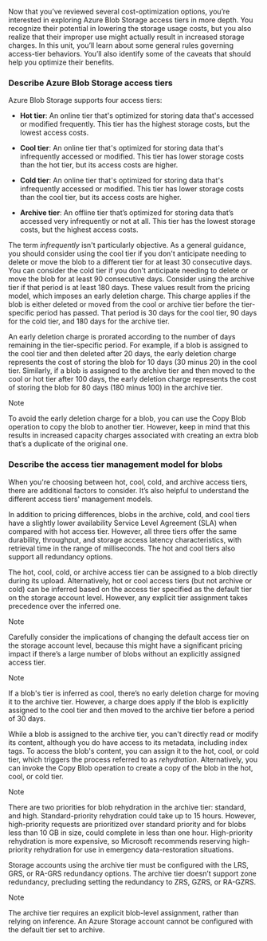 Now that you’ve reviewed several cost-optimization options, you’re interested in exploring Azure Blob Storage access tiers in more depth. You recognize their potential in lowering the storage usage costs, but you also realize that their improper use might actually result in increased storage charges. In this unit, you’ll learn about some general rules governing access-tier behaviors. You’ll also identify some of the caveats that should help you optimize their benefits.

### Describe Azure Blob Storage access tiers

Azure Blob Storage supports four access tiers:

- **Hot tier**: An online tier that's optimized for storing data that's accessed or modified frequently. This tier has the highest storage costs, but the lowest access costs.

- **Cool tier**: An online tier that's optimized for storing data that's infrequently accessed or modified. This tier has lower storage costs than the hot tier, but its access costs are higher.

- **Cold tier**: An online tier that's optimized for storing data that's infrequently accessed or modified. This tier has lower storage costs than the cool tier, but its access costs are higher.

- **Archive tier**: An offline tier that’s optimized for storing data that’s accessed very infrequently or not at all. This tier has the lowest storage costs, but the highest access costs.

The term *infrequently* isn't particularly objective. As a general guidance, you should consider using the cool tier if you don't anticipate needing to delete or move the blob to a different tier for at least 30 consecutive days. You can consider the cold tier if you don't anticipate needing to delete or move the blob for at least 90 consecutive days. Consider using the archive tier if that period is at least 180 days. These values result from the pricing model, which imposes an early deletion charge. This charge applies if the blob is either deleted or moved from the cool or archive tier before the tier-specific period has passed. That period is 30 days for the cool tier, 90 days for the cold tier, and 180 days for the archive tier.

An early deletion charge is prorated according to the number of days remaining in the tier-specific period. For example, if a blob is assigned to the cool tier and then deleted after 20 days, the early deletion charge represents the cost of storing the blob for 10 days (30 minus 20) in the cool tier. Similarly, if a blob is assigned to the archive tier and then moved to the cool or hot tier after 100 days, the early deletion charge represents the cost of storing the blob for 80 days (180 minus 100) in the archive tier.

> [!NOTE]
> To avoid the early deletion charge for a blob, you can use the Copy Blob operation to copy the blob to another tier. However, keep in mind that this results in increased capacity charges associated with creating an extra blob that’s a duplicate of the original one.

### Describe the access tier management model for blobs

When you're choosing between hot, cool, cold, and archive access tiers, there are additional factors to consider. It’s also helpful to understand the different access tiers' management models.

In addition to pricing differences, blobs in the archive, cold, and cool tiers have a slightly lower availability Service Level Agreement (SLA) when compared with hot access tier. However, all three tiers offer the same durability, throughput, and storage access latency characteristics, with retrieval time in the range of milliseconds. The hot and cool tiers also support all redundancy options.

The hot, cool, cold, or archive access tier can be assigned to a blob directly during its upload. Alternatively, hot or cool access tiers (but not archive or cold) can be inferred based on the access tier specified as the default tier on the storage account level. However, any explicit tier assignment takes precedence over the inferred one.

> [!NOTE]
> Carefully consider the implications of changing the default access tier on the storage account level, because this might have a significant pricing impact if there’s a large number of blobs without an explicitly assigned access tier.

> [!NOTE]
> If a blob's tier is inferred as cool, there’s no early deletion charge for moving it to the archive tier. However, a charge does apply if the blob is explicitly assigned to the cool tier and then moved to the archive tier before a period of 30 days.

While a blob is assigned to the archive tier, you can't directly read or modify its content, although you do have access to its metadata, including index tags. To access the blob's content, you can assign it to the hot, cool, or cold tier, which triggers the process referred to as *rehydration*. Alternatively, you can invoke the Copy Blob operation to create a copy of the blob in the hot, cool, or cold tier.

> [!NOTE]
> There are two priorities for blob rehydration in the archive tier: standard, and high. Standard-priority rehydration could take up to 15 hours. However, high-priority requests are prioritized over standard priority and for blobs less than 10 GB in size, could complete in less than one hour. High-priority rehydration is more expensive, so Microsoft recommends reserving high-priority rehydration for use in emergency data-restoration situations.

Storage accounts using the archive tier must be configured with the LRS, GRS, or RA-GRS redundancy options. The archive tier doesn’t support zone redundancy, precluding setting the redundancy to ZRS, GZRS, or RA-GZRS.

> [!NOTE]
> The archive tier requires an explicit blob-level assignment, rather than relying on inference. An Azure Storage account cannot be configured with the default tier set to archive.
